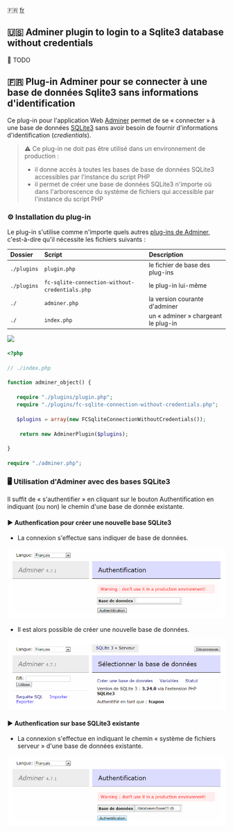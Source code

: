 :fr: [fr](#fr-)
## :us: Adminer plugin to login to a Sqlite3 database without credentials
:construction: TODO
## :fr: Plug-in Adminer pour se connecter à une base de données Sqlite3 sans informations d'identification
Ce plug-in pour l'application Web [Adminer](https://www.adminer.org/en/) permet de se « connecter » à une base de données [SQLite3](https://www.sqlite.org/index.html) sans avoir besoin de fournir d'informations d'identification (*credientials*).

> :warning: Ce plug-in ne doit pas être utilisé dans un environnement de production : 
> * il donne accès à toutes les bases de base de données SQLite3 accessibles par l'instance du script PHP
> * il permet de créer une base de données SQLite3 n'importe où dans l'arborescence du système de fichiers qui accessible par l'instance du script PHP
### :gear: Installation du plug-in
Le plug-in s'utilise comme n'importe quels autres [plug-ins de Adminer](https://www.adminer.org/en/plugins/), c'est-à-dire qu'il nécessite les fichiers suivants :

Dossier | Script | Description
:--|:--|:--
```./plugins```|```plugin.php```|le fichier de base des plug-ins
```./plugins```|```fc-sqlite-connection-without-credentials.php```|le plug-in lui-même
```./```|```adminer.php```|la version courante d'adminer
```./```|```index.php```|un « adminer » chargeant le plug-in

![](./doc/adminer-sqlite3-plugin-component-diagram.png)

```php
<?php 

// ./index.php

function adminer_object() {

   require "./plugins/plugin.php";
   require "./plugins/fc-sqlite-connection-without-credentials.php";

   $plugins = array(new FCSqliteConnectionWithoutCredentials());
    
    return new AdminerPlugin($plugins);

}

require "./adminer.php";
```
### :desktop_computer: Utilisation d'Adminer avec des bases SQLite3
Il suffit de « s'authentifier » en cliquant sur le bouton Authentification en indiquant (ou non) le chemin d'une base de donnée existante.
#### :arrow_forward: Authenfication pour créer une nouvelle base SQLite3
* La connexion s'effectue sans indiquer de base de données.

![Connexion Adminer SQLite3](./doc/adminer-sqlite3-login-01.png)
* Il est alors possible de créer une nouvelle base de données.

![Création d'une base SQLite3 avec Adminer](./doc/adminer-sqlite3-create-database-01.png)
#### :arrow_forward: Authenfication sur base SQLite3 existante
* La connexion s'effectue en indiquant le chemin « système de fichiers serveur » d'une base de données existante.

![Connexion Adminer SQLite3](./doc/adminer-sqlite3-login-02.png)
